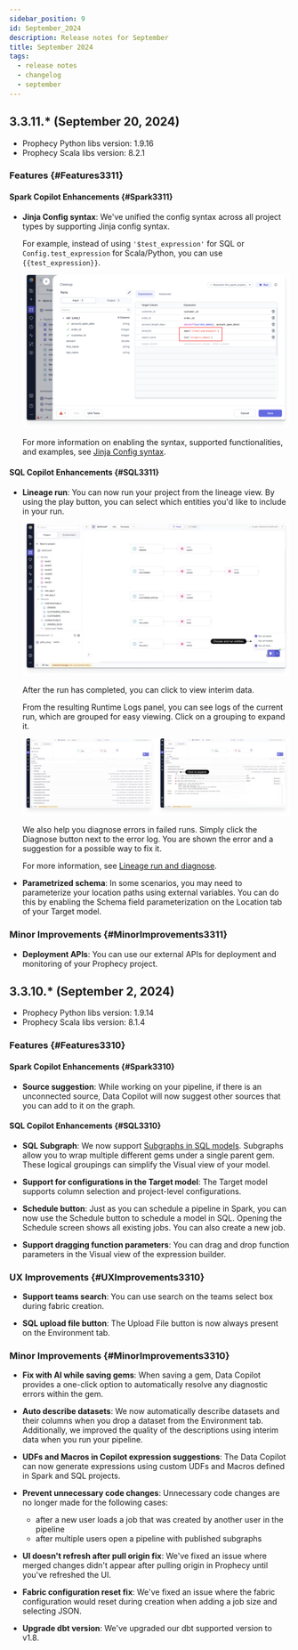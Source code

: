 ```yaml
---
sidebar_position: 9
id: September_2024
description: Release notes for September
title: September 2024
tags:
  - release notes
  - changelog
  - september
---
```


## 3.3.11.\* (September 20, 2024)

- Prophecy Python libs version: 1.9.16
- Prophecy Scala libs version: 8.2.1

### Features {#Features3311}

#### Spark Copilot Enhancements {#Spark3311}

- **Jinja Config syntax**: We've unified the config syntax across all project types by supporting Jinja config syntax.

  For example, instead of using `'$test_expression'` for SQL or `Config.test_expression` for Scala/Python, you can use `{{test_expression}}`.

  ![Jinja Config syntax example](./img/sept-jinja-config-syntax-example.png)

  For more information on enabling the syntax, supported functionalities, and examples, see [Jinja Config syntax](docs/Spark/pipelines/configuration.md).

#### SQL Copilot Enhancements {#SQL3311}

- **Lineage run**: You can now run your project from the lineage view. By using the play button, you can select which entities you'd like to include in your run.

  ![Lineage choose and run](./img/sept-lineage-choose-and-run.png)

  After the run has completed, you can click to view interim data.

  From the resulting Runtime Logs panel, you can see logs of the current run, which are grouped for easy viewing. Click on a grouping to expand it.

  ![Lineage group and expand](./img/sept-lineage-group-and-expand.png)

  We also help you diagnose errors in failed runs. Simply click the Diagnose button next to the error log. You are shown the error and a suggestion for a possible way to fix it.

  For more information, see [Lineage run and diagnose](docs/lineage/lineage-run-and-diagnose.md).

- **Parametrized schema**: In some scenarios, you may need to parameterize your location paths using external variables. You can do this by enabling the Schema field parameterization on the Location tab of your Target model.

### Minor Improvements {#MinorImprovements3311}

- **Deployment APIs**: You can use our external APIs for deployment and monitoring of your Prophecy project.

## 3.3.10.\* (September 2, 2024)

- Prophecy Python libs version: 1.9.14
- Prophecy Scala libs version: 8.1.4

### Features {#Features3310}

#### Spark Copilot Enhancements {#Spark3310}

- **Source suggestion**: While working on your pipeline, if there is an unconnected source, Data Copilot will now suggest other sources that you can add to it on the graph.

#### SQL Copilot Enhancements {#SQL3310}

- **SQL Subgraph**: We now support [Subgraphs in SQL models](docs/analysts/development/gems/subgraph/subgraph.md). Subgraphs allow you to wrap multiple different gems under a single parent gem. These logical groupings can simplify the Visual view of your model.

- **Support for configurations in the Target model**: The Target model supports column selection and project-level configurations.

- **Schedule button**: Just as you can schedule a pipeline in Spark, you can now use the Schedule button to schedule a model in SQL. Opening the Schedule screen shows all existing jobs. You can also create a new job.

- **Support dragging function parameters**: You can drag and drop function parameters in the Visual view of the expression builder.

### UX Improvements {#UXImprovements3310}

- **Support teams search**: You can use search on the teams select box during fabric creation.

- **SQL upload file button**: The Upload File button is now always present on the Environment tab.

### Minor Improvements {#MinorImprovements3310}

- **Fix with AI while saving gems**: When saving a gem, Data Copilot provides a one-click option to automatically resolve any diagnostic errors within the gem.

- **Auto describe datasets**: We now automatically describe datasets and their columns when you drop a dataset from the Environment tab. Additionally, we improved the quality of the descriptions using interim data when you run your pipeline.

- **UDFs and Macros in Copilot expression suggestions**: The Data Copilot can now generate expressions using custom UDFs and Macros defined in Spark and SQL projects.

- **Prevent unnecessary code changes**: Unnecessary code changes are no longer made for the following cases:

  - after a new user loads a job that was created by another user in the pipeline
  - after multiple users open a pipeline with published subgraphs

- **UI doesn't refresh after pull origin fix**: We've fixed an issue where merged changes didn't appear after pulling origin in Prophecy until you've refreshed the UI.

- **Fabric configuration reset fix**: We've fixed an issue where the fabric configuration would reset during creation when adding a job size and selecting JSON.

- **Upgrade dbt version**: We've upgraded our dbt supported version to v1.8.
